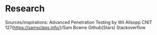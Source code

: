 # Research
Sources/inspirations:
Advanced Penetration Testing by Wil Allsopp
CNIT 127(https://samsclass.info/)/Sam Bowne
Github(Stars)
Stackoverflow
